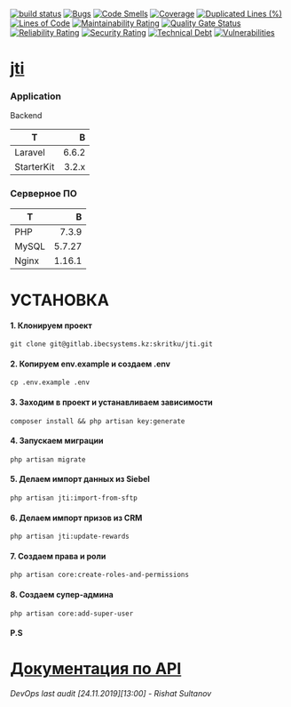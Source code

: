 [![build status](https://gitlab.ibecsystems.kz/web/jti/badges/master/build.svg)](https://gitlab.ibecsystems.kz/web/jti/commits/master)
[![Bugs](https://sonarqube.ibecsystems.kz:9001/api/project_badges/measure?project=jti&metric=bugs)](https://sonarqube.ibecsystems.kz:9001/dashboard?id=jti)
[![Code Smells](https://sonarqube.ibecsystems.kz:9001/api/project_badges/measure?project=jti&metric=code_smells)](https://sonarqube.ibecsystems.kz:9001/dashboard?id=jti)
[![Coverage](https://sonarqube.ibecsystems.kz:9001/api/project_badges/measure?project=jti&metric=coverage)](https://sonarqube.ibecsystems.kz:9001/dashboard?id=jti)
[![Duplicated Lines (%)](https://sonarqube.ibecsystems.kz:9001/api/project_badges/measure?project=jti&metric=duplicated_lines_density)](https://sonarqube.ibecsystems.kz:9001/dashboard?id=jti)
[![Lines of Code](https://sonarqube.ibecsystems.kz:9001/api/project_badges/measure?project=jti&metric=ncloc)](https://sonarqube.ibecsystems.kz:9001/dashboard?id=jti)
[![Maintainability Rating](https://sonarqube.ibecsystems.kz:9001/api/project_badges/measure?project=jti&metric=sqale_rating)](https://sonarqube.ibecsystems.kz:9001/dashboard?id=jti)
[![Quality Gate Status](https://sonarqube.ibecsystems.kz:9001/api/project_badges/measure?project=jti&metric=alert_status)](https://sonarqube.ibecsystems.kz:9001/dashboard?id=jti)
[![Reliability Rating](https://sonarqube.ibecsystems.kz:9001/api/project_badges/measure?project=jti&metric=reliability_rating)](https://sonarqube.ibecsystems.kz:9001/dashboard?id=jti)
[![Security Rating](https://sonarqube.ibecsystems.kz:9001/api/project_badges/measure?project=jti&metric=security_rating)](https://sonarqube.ibecsystems.kz:9001/dashboard?id=jti)
[![Technical Debt](https://sonarqube.ibecsystems.kz:9001/api/project_badges/measure?project=jti&metric=sqale_index)](https://sonarqube.ibecsystems.kz:9001/dashboard?id=jti)
[![Vulnerabilities](https://sonarqube.ibecsystems.kz:9001/api/project_badges/measure?project=jti&metric=vulnerabilities)](https://sonarqube.ibecsystems.kz:9001/dashboard?id=jti)

# [jti](https://jti.ibec.systems)


### Application

Backend

|  Т            |    В       |
| ---------     | -----:     |
| Laravel       |   6.6.2    |
| StarterKit    |   3.2.x    |

### Серверное ПО

|  Т            |    В       |
| ---------     | -----:     |
| PHP           |   7.3.9    |
| MySQL         |   5.7.27   |
| Nginx         |   1.16.1   |

# УСТАНОВКА
#### 1. Клонируем проект
```code
git clone git@gitlab.ibecsystems.kz:skritku/jti.git
```

#### 2. Копируем env.example и создаем .env
```code
cp .env.example .env
```
#### 3. Заходим в проект и устанавливаем зависимости
```code
composer install && php artisan key:generate
```
#### 4. Запускаем миграции
```code
php artisan migrate
```

#### 5. Делаем импорт данных из Siebel
```code
php artisan jti:import-from-sftp
```

#### 6. Делаем импорт призов из CRM
```code
php artisan jti:update-rewards
```

#### 7. Создаем права и роли
```code
php artisan core:create-roles-and-permissions
```

#### 8. Создаем супер-админа
```code
php artisan core:add-super-user
```

#### P.S
# [Документация по API](https://gitlab.ibecsystems.kz/skritku/jti/wikis)

*DevOps last audit [24.11.2019][13:00] - Rishat Sultanov*
